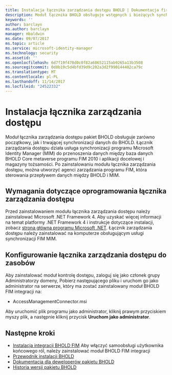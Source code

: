 ```yaml
---
title: Instalacja łącznika zarządzania dostępu BHOLD | Dokumentacja firmy Microsoft
description: Moduł łącznika BHOLD obsługuje wstępnych i bieżących synchronizacji danych
keywords: ''
author: barclayn
ms.author: barclayn
manager: mbaldwin
ms.date: 09/07/2017
ms.topic: article
ms.service: microsoft-identity-manager
ms.technology: security
ms.assetid: ''
ms.openlocfilehash: 6d7f19f470d0c0f82a68652115ab9265a13b3508
ms.sourcegitcommit: 0d8b19c5d4bfd39d9c202a3d2f990144402ca79c
ms.translationtype: MT
ms.contentlocale: pl-PL
ms.lasthandoff: 11/14/2017
ms.locfileid: "24522332"
---
```

# <a name="access-management-connector-installation"></a>Instalacja łącznika zarządzania dostępu

Moduł łącznika zarządzania dostępu pakiet BHOLD obsługuje zarówno początkowy, jak i trwającej synchronizacji danych do BHOLD. Łącznik zarządzania dostępu działa usługa synchronizacji programu Microsoft Identity Manager (MIM) do przenoszenia danych między baza danych BHOLD Core metaverse programu FIM 2010 i aplikacji docelowej i magazyny tożsamości. Po zainstalowaniu modułu łącznika zarządzania dostępu, można utworzyć agenci zarządzania programu FIM, która sterowania przepływem danych między BHOLD i MIM.

## <a name="access-management-connector-software-requirements"></a>Wymagania dotyczące oprogramowania łącznika zarządzania dostępu

Przed zainstalowaniem modułu łącznika zarządzania dostępu należy zainstalować Microsoft .NET Framework 4. Aby uzyskać więcej informacji na temat platformy .NET Framework 4 i instrukcje dotyczące instalacji, zobacz [strona główna programu Microsoft .NET](http://www.microsoft.com/net).
Łącznik zarządzania dostępu należy zainstalować na komputerze obsługującym usługi synchronizacji FIM MIM.

## <a name="access-management-connector-setup"></a>Konfigurowanie łącznika zarządzania dostępu do zasobów

Aby zainstalować moduł kontrolę dostępu, zaloguj się jako członek grupy Administratorzy domeny, Pobierz następującego pliku i uruchom go jako administrator na serwerze, który ma zostać zainstalowany moduł BHOLD FIM integracji na:

- AccessManagementConnector.msi

Aby uruchomić plik programu jako administrator, kliknij prawym przyciskiem myszy plik, a następnie kliknij przycisk **Uruchom jako administrator**.

## <a name="next-steps"></a>Następne kroki

- [Instalacja integracji BHOLD FIM](https://technet.microsoft.com/library/jj134093(v=ws.10).aspx) Aby włączyć samoobsługi użytkownika końcowego ról, należy zainstalować moduł BHOLD FIM integracji
- [Przewodnik instalacji BHOLD](bhold-installation-guide.md)
- [Dokumentacja dla deweloperów pakietu BHOLD](../reference/mim2016-bhold-developer-reference.md)
- [Historia wersji pakietu BHOLD](../reference/version-bhold-history.md)